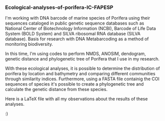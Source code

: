### Ecological-analyses-of-porifera-IC-FAPESP

I'm working with DNA barcode of marine species of Porifera using their sequences cataloged in public genetic sequence databases such as National Center of Biotechnology Information (NCBI), 
Barcode of Life Data System (BOLD System) and SILVA ribosomal RNA database (SILVA database). Basis for research with DNA Metabarcoding as a method of monitoring biodiversity. 

In this time, I'm using codes to perform NMDS, ANOSIM, dendogram, genetic distance and phylogenetic tree of Porifera that I use in my research.

With these ecological analyses, it is possible to determine the distribution of porifera by location and bathymetry and comparing different communities through similarity indices. 
Furthermore, using a FASTA file containig the COI sequences of species it's possible to create a phylogenetic tree and calculate the genetic distance from these species.

Here is a LaTeX file with all my observations about the results of these analyses.

:)

